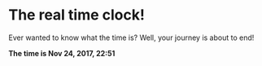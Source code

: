 # The real time clock!

Ever wanted to know what the time is? Well, your journey is about to end!

**The time is Nov 24, 2017, 22:51**